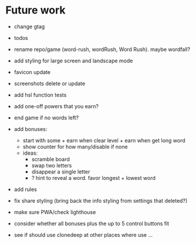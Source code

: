 # Future work

- change gtag
- todos
- rename repo/game (word-rush, wordRush, Word Rush). maybe wordfall?
- add styling for large screen and landscape mode
- favicon update
- screenshots delete or update

- add hsl function tests
- add one-off powers that you earn?
- end game if no words left?

- add bonuses:
  - start with some + earn when clear level + earn when get long word
  - show counter for how many/disable if none
  - ideas:
    - scramble board
    - swap two letters
    - disappear a single letter
    - ? hint to reveal a word. favor longest + lowest word
- add rules
- fix share styling (bring back the info styling from settings that deleted?)
- make sure PWA/check lighthouse
- consider whether all bonuses plus the up to 5 control buttons fit
- see if should use clonedeep at other places where use ...
